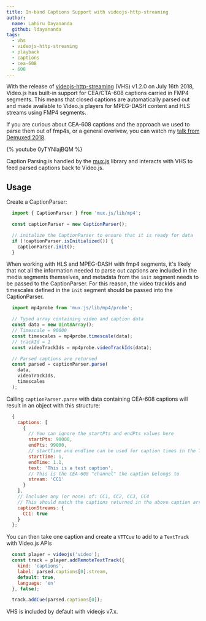 ```yaml
---
title: In-band Captions Support with videojs-http-streaming
author:
  name: Lahiru Dayananda
  github: ldayananda
tags:
  - vhs
  - videojs-http-streaming
  - playback
  - captions
  - cea-608
  - 608
---
```


With the release of [videojs-http-streaming](https://blog.videojs.com/introducing-video-js-http-streaming-vhs/) (VHS) v1.2.0 on July 16th 2018, Video.js has built-in support for CEA/CTA-608 captions carried in FMP4 segments. This means that closed captions are automatically parsed out and made available to Video.js players for MPEG-DASH content and HLS streams using FMP4 segments.

If you are curious about CEA-608 captions and the approach we used to parse them out of fmp4s, or a general overivew, you can watch my [talk from Demuxed 2018](https://www.twitch.tv/videos/326082416?collection=u1vmyYMIYBXvlQ).

{% youtube 0yTYNIajBQM %}

Caption Parsing is handled by the [mux.js](https://github.com/videojs/mux.js) library and interacts with VHS to feed parsed captions back to Video.js.

## Usage

Create a CaptionParser:

```js
  import { CaptionParser } from 'mux.js/lib/mp4';

  const captionParser = new CaptionParser();

  // initalize the CaptionParser to ensure that it is ready for data
  if (!captionParser.isInitialized()) {
    captionParser.init();
  }
```

When working with HLS and MPEG-DASH with fmp4 segments, it's likely that not all the information needed to parse out captions are included in the media segments themselves, and metadata from the `init` segment needs to be passed to the CaptionParser. For this reason, the video trackIds and timescales defined in the `init` segment should be passed into the CaptionParser.

```js
  import mp4probe from 'mux.js/lib/mp4/probe';

  // Typed array containing video and caption data
  const data = new Uint8Array();
  // Timescale = 90000
  const timescales = mp4probe.timescale(data);
  // trackId = 1
  const videoTrackIds = mp4probe.videoTrackIds(data);

  // Parsed captions are returned
  const parsed = captionParser.parse(
    data,
    videoTrackIds,
    timescales
  );
```

Calling `captionParser.parse` with data containing CEA-608 captions will result in an object with this structure:

```js
  {
    captions: [
      {
        // You can ignore the startPts and endPts values here
        startPts: 90000,
        endPts: 99000,
        // startTime and endTime can be used for caption times in the TextTrack API
        startTime: 1,
        endTime: 1.1,
        text: 'This is a test caption',
        // This is the CEA-608 "channel" the caption belongs to
        stream: 'CC1'
      }
    ],
    // Includes any (or none) of: CC1, CC2, CC3, CC4
    // This should match the captions returned in the above caption array
    captionStreams: {
      CC1: true
    }
  };
```

You can then take one caption and create a `VTTCue` to add to a `TextTrack` with Video.js APIs

```js
  const player = videojs('video');
  const track = player.addRemoteTextTrack({
    kind: 'captions',
    label: parsed.captions[0].stream,
    default: true,
    language: 'en'
  }, false);

  track.addCue(parsed.captions[0]);
```

VHS is included by default with videojs v7.x.
